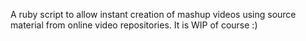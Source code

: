 A ruby script to allow instant creation of mashup videos using source material from online video repositories.
It is WIP of course :)
